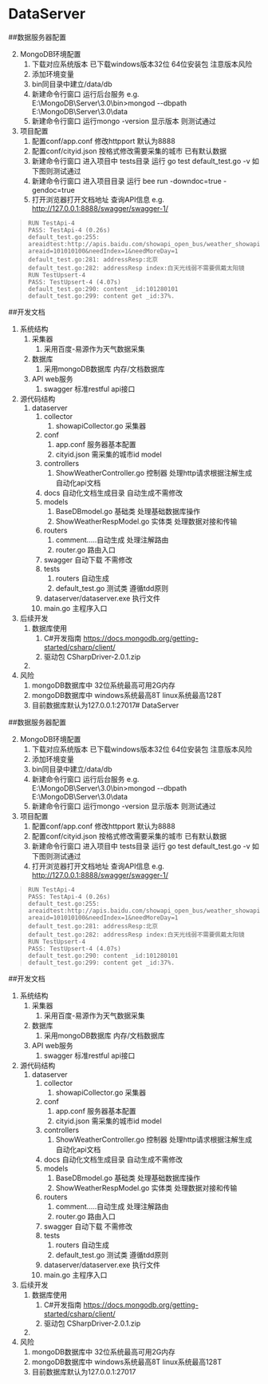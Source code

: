 # DataServer


##数据服务器配置

2. MongoDB环境配置
	1. 下载对应系统版本 已下载windows版本32位 64位安装包 注意版本风险
	2. 添加环境变量 
	3. bin同目录中建立/data/db
	4. 新建命令行窗口 运行后台服务 e.g. E:\MongoDB\Server\3.0\bin>mongod --dbpath E:\MongoDB\Server\3.0\data
	5. 新建命令行窗口 运行mongo -version 显示版本 则测试通过
3. 项目配置
	1. 配置conf/app.conf 修改httpport 默认为8888
	2. 配置conf/cityid.json 按格式修改需要采集的城市 已有默认数据
	3. 新建命令行窗口 进入项目中 tests目录 运行 go test default_test.go -v 如下图则测试通过
	4. 新建命令行窗口 进入项目目录 运行 bee run -downdoc=true -gendoc=true
	4. 打开浏览器打开文档地址 查询API信息 e.g. http://127.0.0.1:8888/swagger/swagger-1/

>     RUN TestApi-4
>     PASS: TestApi-4 (0.26s)
>     default_test.go:255: areaidtest:http://apis.baidu.com/showapi_open_bus/weather_showapi/address?areaid=101010100&needIndex=1&needMoreDay=1
>     default_test.go:281: addressResp:北京
>     default_test.go:282: addressResp index:白天光线弱不需要佩戴太阳镜
>     RUN TestUpsert-4
>     PASS: TestUpsert-4 (4.07s)
>     default_test.go:290: content _id:101280101
>     default_test.go:299: content get _id:37%.


##开发文档
1. 系统结构
	1. 采集器
		1. 采用百度-易源作为天气数据采集
	2. 数据库 
		1. 采用mongoDB数据库 内存/文档数据库
	3. API web服务
		1. swagger 标准restful api接口
2. 源代码结构
	1. dataserver
		1. collector
			1. showapiCollector.go 采集器
		2. conf
			1. app.conf 服务器基本配置
			2. cityid.json 需采集的城市id model
		3. controllers
			1. ShowWeatherController.go 控制器 处理http请求根据注解生成 自动化api文档
		2. docs 自动化文档生成目录 自动生成不需修改
		3. models
			1. BaseDBmodel.go 基础类 处理基础数据库操作
			2. ShowWeatherRespModel.go 实体类 处理数据对接和传输
		3. routers
			1. comment.....自动生成 处理注解路由
			2. router.go  路由入口
		3. swagger 自动下载 不需修改
		4. tests
			1. routers 自动生成
			2. default_test.go 测试类 遵循tdd原则 
		3. dataserver/dataserver.exe 执行文件
		4. main.go 主程序入口
5. 后续开发 
	1. 数据库使用 
		1. C#开发指南 https://docs.mongodb.org/getting-started/csharp/client/
		2. 驱动包 CSharpDriver-2.0.1.zip
	1. 
2. 风险
	1. mongoDB数据库中 32位系统最高可用2G内存
	2. mongoDB数据库中 windows系统最高8T linux系统最高128T
	3. 目前数据库默认为127.0.0.1:27017# DataServer


##数据服务器配置

2. MongoDB环境配置
	1. 下载对应系统版本 已下载windows版本32位 64位安装包 注意版本风险
	2. 添加环境变量 
	3. bin同目录中建立/data/db
	4. 新建命令行窗口 运行后台服务 e.g. E:\MongoDB\Server\3.0\bin>mongod --dbpath E:\MongoDB\Server\3.0\data
	5. 新建命令行窗口 运行mongo -version 显示版本 则测试通过
3. 项目配置
	1. 配置conf/app.conf 修改httpport 默认为8888
	2. 配置conf/cityid.json 按格式修改需要采集的城市 已有默认数据
	3. 新建命令行窗口 进入项目中 tests目录 运行 go test default_test.go -v 如下图则测试通过
	4. 打开浏览器打开文档地址 查询API信息 e.g. http://127.0.0.1:8888/swagger/swagger-1/

>     RUN TestApi-4
>     PASS: TestApi-4 (0.26s)
>     default_test.go:255: areaidtest:http://apis.baidu.com/showapi_open_bus/weather_showapi/address?areaid=101010100&needIndex=1&needMoreDay=1
>     default_test.go:281: addressResp:北京
>     default_test.go:282: addressResp index:白天光线弱不需要佩戴太阳镜
>     RUN TestUpsert-4
>     PASS: TestUpsert-4 (4.07s)
>     default_test.go:290: content _id:101280101
>     default_test.go:299: content get _id:37%.


##开发文档
1. 系统结构
	1. 采集器
		1. 采用百度-易源作为天气数据采集
	2. 数据库 
		1. 采用mongoDB数据库 内存/文档数据库
	3. API web服务
		1. swagger 标准restful api接口
2. 源代码结构
	1. dataserver
		1. collector
			1. showapiCollector.go 采集器
		2. conf
			1. app.conf 服务器基本配置
			2. cityid.json 需采集的城市id model
		3. controllers
			1. ShowWeatherController.go 控制器 处理http请求根据注解生成 自动化api文档
		2. docs 自动化文档生成目录 自动生成不需修改
		3. models
			1. BaseDBmodel.go 基础类 处理基础数据库操作
			2. ShowWeatherRespModel.go 实体类 处理数据对接和传输
		3. routers
			1. comment.....自动生成 处理注解路由
			2. router.go  路由入口
		3. swagger 自动下载 不需修改
		4. tests
			1. routers 自动生成
			2. default_test.go 测试类 遵循tdd原则 
		3. dataserver/dataserver.exe 执行文件
		4. main.go 主程序入口
5. 后续开发 
	1. 数据库使用 
		1. C#开发指南 https://docs.mongodb.org/getting-started/csharp/client/
		2. 驱动包 CSharpDriver-2.0.1.zip
	1. 
2. 风险
	1. mongoDB数据库中 32位系统最高可用2G内存
	2. mongoDB数据库中 windows系统最高8T linux系统最高128T
	3. 目前数据库默认为127.0.0.1:27017
